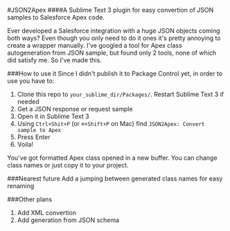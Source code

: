#JSON2Apex 
####A Sublime Text 3 plugin for easy convertion of JSON samples to Salesforce Apex code.

Ever developed a Salesforce integration with a huge JSON objects coming both ways? Even though you only need to do it ones it's pretty annoying to create a wrapper manually.
I've googled a tool for Apex class autogeneration from JSON sample, but found only 2 tools, none of which did satisfy me.
So I've made this.

###How to use it
Since I didn't publish it to Package Control yet, in order to use you have to:

1. Clone this repo to `your_sublime_dir/Packages/`. Restart Sublime Text 3 if needed
2. Get a JSON response or request sample
3. Open it in Sublime Text 3
4. Using `Ctrl+Shit+P` (or `⌘+Shift+P` on Mac) find `JSON2Apex: Convert sample to Apex`
5. Press Enter
6. Voila!

You've got formatted Apex class opened in a new buffer. You can change class names or just copy it to your project.

###Nearest future
Add a jumping between generated class names for easy renaming

###Other plans
1. Add XML convertion
2. Add generation from JSON schema

